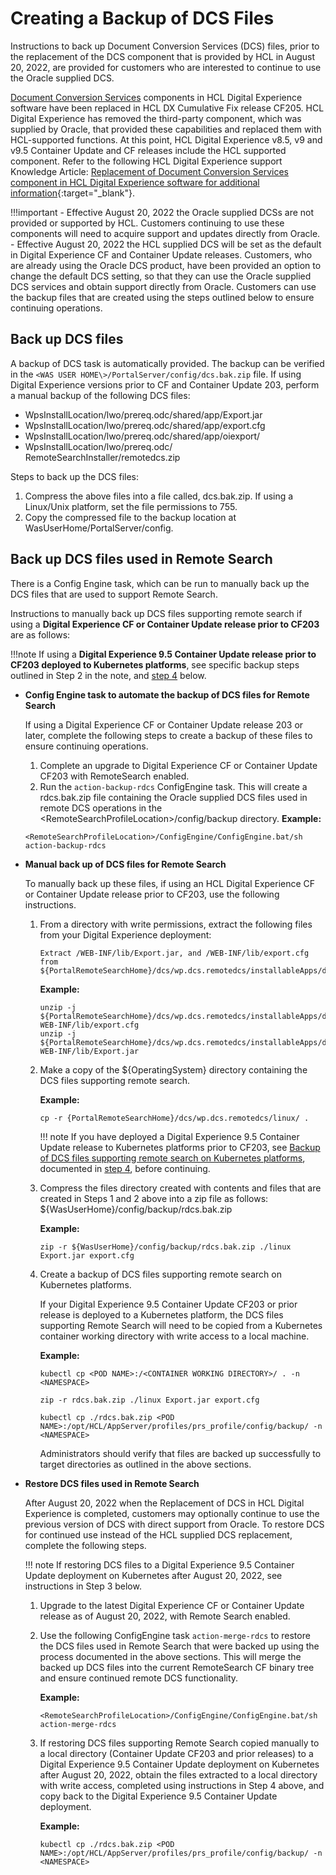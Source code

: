 # Creating a Backup of DCS Files

Instructions to back up Document Conversion Services (DCS) files, prior to the replacement of the DCS component that is provided by HCL in August 20, 2022, are provided for customers who are interested to continue to use the Oracle supplied DCS.

[Document Conversion Services](./index.md) components in HCL Digital Experience software have been replaced in HCL DX Cumulative Fix release CF205. HCL Digital Experience has removed the third-party component, which was supplied by Oracle, that provided these capabilities and replaced them with HCL-supported functions. At this point, HCL Digital Experience v8.5, v9 and v9.5 Container Update and CF releases include the HCL supported component. Refer to the following HCL Digital Experience support Knowledge Article: [Replacement of Document Conversion Services component in HCL Digital Experience software for additional information](https://support.hcltechsw.com/csm?id=kb_article&sysparm_article=KB0096908){:target="_blank"}.


!!!important
    -   Effective August 20, 2022 the Oracle supplied DCSs are not provided or supported by HCL. Customers continuing to use these components will need to acquire support and updates directly from Oracle.
    -   Effective August 20, 2022 the HCL supplied DCS will be set as the default in Digital Experience CF and Container Update releases. Customers, who are already using the Oracle DCS product, have been provided an option to change the default DCS setting, so that they can use the Oracle supplied DCS services and obtain support directly from Oracle. Customers can use the backup files that are created using the steps outlined below to ensure continuing operations.

## Back up DCS files

A backup of DCS task is automatically provided. The backup can be verified in the `<WAS USER HOME\>/PortalServer/config/dcs.bak.zip` file. If using Digital Experience versions prior to CF and Container Update 203, perform a manual backup of the following DCS files:

-   WpsInstallLocation/lwo/prereq.odc/shared/app/Export.jar
-   WpsInstallLocation/lwo/prereq.odc/shared/app/export.cfg
-   WpsInstallLocation/lwo/prereq.odc/shared/app/oiexport/
-   WpsInstallLocation/lwo/prereq.odc/ RemoteSearchInstaller/remotedcs.zip

Steps to back up the DCS files:

1.  Compress the above files into a file called, dcs.bak.zip. If using a Linux/Unix platform, set the file permissions to 755.
2.  Copy the compressed file to the backup location at WasUserHome/PortalServer/config.

## Back up DCS files used in Remote Search

There is a Config Engine task, which can be run to manually back up the DCS files that are used to support Remote Search.

Instructions to manually back up DCS files supporting remote search if using a **Digital Experience CF or Container Update release prior to CF203** are as follows:

!!!note
     If using a **Digital Experience 9.5 Container Update release prior to CF203 deployed to Kubernetes platforms**, see specific backup steps outlined in Step 2 in the note, and [step 4](#back-up-dcs-files) below.

-   **Config Engine task to automate the backup of DCS files for Remote Search**

    If using a Digital Experience CF or Container Update release 203 or later, complete the following steps to create a backup of these files to ensure continuing operations.

    1.  Complete an upgrade to Digital Experience CF or Container Update CF203 with RemoteSearch enabled.
    2.  Run the `action-backup-rdcs` ConfigEngine task. This will create a rdcs.bak.zip file containing the Oracle supplied DCS files used in remote DCS operations in the <RemoteSearchProfileLocation\>/config/backup directory.
    **Example:**

    ```
    <RemoteSearchProfileLocation>/ConfigEngine/ConfigEngine.bat/sh action-backup-rdcs
    ```

-   **Manual back up of DCS files for Remote Search**

    To manually back up these files, if using an HCL Digital Experience CF or Container Update release prior to CF203, use the following instructions.

    1.  From a directory with write permissions, extract the following files from your Digital Experience deployment:

        ```
        Extract /WEB-INF/lib/Export.jar, and /WEB-INF/lib/export.cfg from ${PortalRemoteSearchHome}/dcs/wp.dcs.remotedcs/installableApps/dcs.war
        
        ```

        **Example:**

        ```
        unzip -j ${PortalRemoteSearchHome}/dcs/wp.dcs.remotedcs/installableApps/dcs.war WEB-INF/lib/export.cfg
        unzip -j ${PortalRemoteSearchHome}/dcs/wp.dcs.remotedcs/installableApps/dcs.war WEB-INF/lib/Export.jar
        ```

    2.  Make a copy of the $\{OperatingSystem\} directory containing the DCS files supporting remote search.

        **Example:**

        ```
        cp -r {PortalRemoteSearchHome}/dcs/wp.dcs.remotedcs/linux/ .
        ```

        !!! note
            If you have deployed a Digital Experience 9.5 Container Update release to Kubernetes platforms prior to CF203, see [Backup of DCS files supporting remote search on Kubernetes platforms](#back-up-dcs-files), documented in [step 4](#back-up-dcs-files-used-in-remote-search), before continuing.

    3.  Compress the files directory created with contents and files that are created in Steps 1 and 2 above into a zip file as follows: $\{WasUserHome\}/config/backup/rdcs.bak.zip

        **Example:**

        ```
        zip -r ${WasUserHome}/config/backup/rdcs.bak.zip ./linux Export.jar export.cfg
        ```

    4.  Create a backup of DCS files supporting remote search on Kubernetes platforms.

        If your Digital Experience 9.5 Container Update CF203 or prior release is deployed to a Kubernetes platform, the DCS files supporting Remote Search will need to be copied from a Kubernetes container working directory with write access to a local machine.

        **Example:**

        ```
        kubectl cp <POD NAME>:/<CONTAINER WORKING DIRECTORY>/ . -n <NAMESPACE>
        
        zip -r rdcs.bak.zip ./linux Export.jar export.cfg
        
        kubectl cp ./rdcs.bak.zip <POD NAME>:/opt/HCL/AppServer/profiles/prs_profile/config/backup/ -n <NAMESPACE>
        ```

        Administrators should verify that files are backed up successfully to target directories as outlined in the above sections.

-   **Restore DCS files used in Remote Search**

    After August 20, 2022 when the Replacement of DCS in HCL Digital Experience is completed, customers may optionally continue to use the previous version of DCS with direct support from Oracle. To restore DCS for continued use instead of the HCL supplied DCS replacement, complete the following steps.

    !!! note
        If restoring DCS files to a Digital Experience 9.5 Container Update deployment on Kubernetes after August 20, 2022, see instructions in Step 3 below.

    1.  Upgrade to the latest Digital Experience CF or Container Update release as of August 20, 2022, with Remote Search enabled.
    2.  Use the following ConfigEngine task `action-merge-rdcs` to restore the DCS files used in Remote Search that were backed up using the process documented in the above sections. This will merge the backed up DCS files into the current RemoteSearch CF binary tree and ensure continued remote DCS functionality.

        **Example:**

        ```
        <RemoteSearchProfileLocation>/ConfigEngine/ConfigEngine.bat/sh action-merge-rdcs
        ```

    3.  If restoring DCS files supporting Remote Search copied manually to a local directory \(Container Update CF203 and prior releases\) to a Digital Experience 9.5 Container Update deployment on Kubernetes after August 20, 2022, obtain the files extracted to a local directory with write access, completed using instructions in Step 4 above, and copy back to the Digital Experience 9.5 Container Update deployment.

        **Example:**

        ```
        kubectl cp ./rdcs.bak.zip <POD NAME>:/opt/HCL/AppServer/profiles/prs_profile/config/backup/ -n <NAMESPACE>
        ```



